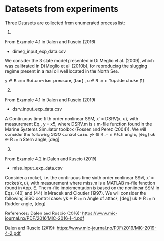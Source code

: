 # Datasets from experiments

Three Datasets are collected from enumerated process list:

1)
From Example 4.1 in Dalen and Ruscio (2016)
* dimeg_input_exp_data.csv 

We consider the 3 state model presented in Di Meglio
et al. (2009), which was calibrated in Di Meglio et al.
(2010b), for reproducing the slugging regime present in
a real oil well located in the North Sea. 

y ∈ R := n
Bottom-riser pressure, [bar] ,
u ∈ R := n
Topside choke  [1]

2)
From Example 4.1 in Dalen and Ruscio (2019)
* dsrv_input_exp_data.csv

A Continuous
time fifth order nonlinear SSM, x˙ = DSRV(x, u),
with measurement Eq., y = x5, where DSRV.m is a
m-file function found in the Marine Systems Simulator
toolbox (Fossen and Perez (2004)). We will consider
the following SISO control case:
yk ∈ R := n
Pitch angle, [deg]
uk ∈ R := n
Stern angle, [deg]

3)
From Example 4.2 in Dalen and Ruscio (2019)
* miss_input_exp_data.csv

Consider a rocket, i.e. the continuous time sixth order
nonlinear SSM, x˙ = rocket(x, u), with measurement
where miss.m is a MATLAB m-file
function found in App. E. The m-file implementation
is based on the nonlinear SSM in Eqs. (40) and (44)
in Mracek and Cloutier (1997).
We will consider the following SISO control case:
yk ∈ R := n
Angle of attack, [deg]
uk ∈ R := n
Rudder angle, [deg]

References:
Dalen and Ruscio (2016):  https://www.mic-journal.no/PDF/2016/MIC-2016-1-4.pdf

Dalen and Ruscio (2019):  https://www.mic-journal.no/PDF/2019/MIC-2019-4-2.pdf
